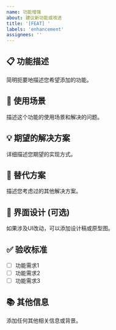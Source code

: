 ```yaml
---
name: 功能增强
about: 建议新功能或改进
title: '[FEAT] '
labels: 'enhancement'
assignees: ''
---
```


## 📋 功能描述
简明扼要地描述您希望添加的功能。

## 🎯 使用场景
描述这个功能的使用场景和解决的问题。

## 💡 期望的解决方案
详细描述您期望的实现方式。

## 🔄 替代方案
描述您考虑过的其他解决方案。

## 📸 界面设计 (可选)
如果涉及UI改动，可以添加设计稿或原型图。

## ✅ 验收标准
- [ ] 功能需求1
- [ ] 功能需求2
- [ ] 功能需求3

## 📚 其他信息
添加任何其他相关信息或背景。 